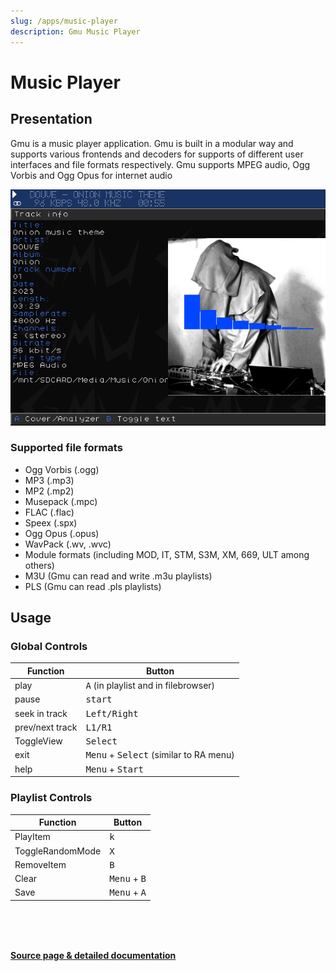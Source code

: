 ```yaml
---
slug: /apps/music-player
description: Gmu Music Player
---
```


# Music Player

## Presentation

Gmu is a music player application.
Gmu is built in a modular way and supports various frontends and decoders for supports of different user interfaces and file formats respectively.
Gmu supports MPEG audio, Ogg Vorbis and Ogg Opus for internet audio

![](./assets/gmu.png)


### Supported file formats

- Ogg Vorbis (.ogg)
- MP3 (.mp3)
- MP2 (.mp2)
- Musepack (.mpc)
- FLAC (.flac)
- Speex (.spx)
- Ogg Opus (.opus)
- WavPack (.wv, .wvc)
- Module formats (including MOD, IT, STM, S3M, XM, 669, ULT among others)
- M3U (Gmu can read and write .m3u playlists)
- PLS (Gmu can read .pls playlists)


## Usage


### Global Controls

| Function        | Button                                                    |
| --------------- | -----------------------------------                       |
| play            | <kbd>A</kbd>  (in playlist and in filebrowser)            |
| pause           | <kbd>start</kbd>                                          |
| seek in track   | <kbd>Left/Right</kbd>                                     |
| prev/next track | <kbd>L1/R1</kbd>                                          |
| ToggleView      | <kbd>Select</kbd>                                         |
| exit            | <kbd>Menu</kbd> + <kbd>Select</kbd> (similar to RA menu)  |
| help            | <kbd>Menu</kbd> + <kbd>Start</kbd>                        |


### Playlist Controls

| Function         | Button                         |
| ---------------- | --------                       |
| PlayItem         | <kbd>k</kbd>                   |
| ToggleRandomMode | <kbd>X</kbd>                   |
| RemoveItem       | <kbd>B</kbd>                   |
| Clear            | <kbd>Menu</kbd> + <kbd>B</kbd> |
| Save             | <kbd>Menu</kbd> + <kbd>A</kbd> |

<br /><br /><br />


[**Source page & detailed documentation**](https://github.com/schmurtzm/gmu)


